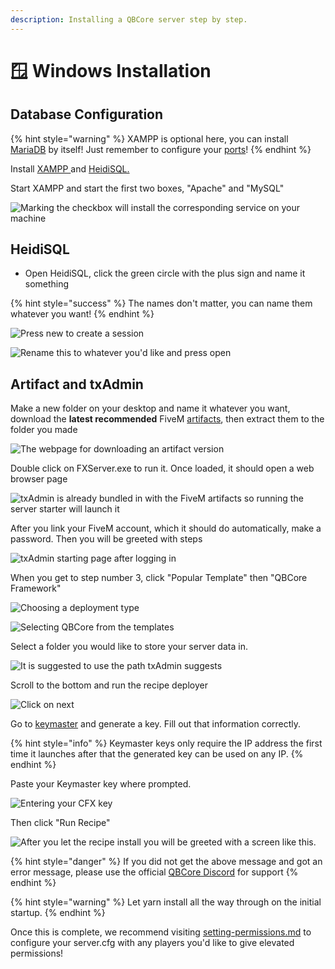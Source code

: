 ```yaml
---
description: Installing a QBCore server step by step.
---
```


# 🪟 Windows Installation

## Database Configuration

{% hint style="warning" %}
XAMPP is optional here, you can install [MariaDB](https://native-network.net/downloads/download/895/) by itself! Just remember to configure your [ports](https://zap-hosting.com/guides/docs/en/vserver\_windows\_port/)!
{% endhint %}

Install [XAMPP ](https://www.apachefriends.org/download.html)and [HeidiSQL.](https://www.heidisql.com/download.php)

Start XAMPP and start the first two boxes, "Apache" and "MySQL"

![Marking the checkbox will install the corresponding service on your machine](<../.gitbook/assets/zFwKbxO (1).png>)

## HeidiSQL

* Open HeidiSQL, click the green circle with the plus sign and name it something

{% hint style="success" %}
The names don't matter, you can name them whatever you want!
{% endhint %}

![Press new to create a session](https://i.imgur.com/gMahSUE.png)

![Rename this to whatever you'd like and press open](https://i.imgur.com/IOmBame.png)

## Artifact and txAdmin

Make a new folder on your desktop and name it whatever you want, download the **latest recommended** FiveM [artifacts](https://runtime.fivem.net/artifacts/fivem/build\_server\_windows/master/), then extract them to the folder you made

![The webpage for downloading an artifact version](https://i.imgur.com/XxSPtRk.png)

Double click on FXServer.exe to run it. Once loaded, it should open a web browser page

![txAdmin is already bundled in with the FiveM artifacts so running the server starter will launch it](https://i.imgur.com/ZVOCx11.png)

After you link your FiveM account, which it should do automatically, make a password. Then you will be greeted with steps

![txAdmin starting page after logging in](https://i.imgur.com/TdgvshI.png)

When you get to step number 3, click "Popular Template" then "QBCore Framework"

![Choosing a deployment type](https://i.imgur.com/pexfo3C.png)

![Selecting QBCore from the templates](https://i.imgur.com/VN1xRo8.png)

Select a folder you would like to store your server data in.

![It is suggested to use the path txAdmin suggests](https://i.imgur.com/tyRX3I3.png)

Scroll to the bottom and run the recipe deployer

![Click on next](https://i.imgur.com/n2QKiOS.png)

Go to [keymaster](https://keymaster.fivem.net/) and generate a key. Fill out that information correctly.

{% hint style="info" %}
Keymaster keys only require the IP address the first time it launches after that the generated key can be used on any IP.
{% endhint %}

Paste your Keymaster key where prompted.

![Entering your CFX key](https://i.imgur.com/uNgCHnv.png)

Then click "Run Recipe"

![After you let the recipe install you will be greeted with a screen like this.](https://i.imgur.com/MZyiPmg.png)

{% hint style="danger" %}
If you did not get the above message and got an error message, please use the official [QBCore Discord](https://discord.gg/qbcore) for support
{% endhint %}

{% hint style="warning" %}
Let yarn install all the way through on the initial startup.
{% endhint %}

Once this is complete, we recommend visiting [setting-permissions.md](setting-permissions.md "mention") to configure your server.cfg with any players you'd like to give elevated permissions!
